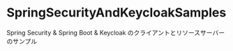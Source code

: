 # SpringSecurityAndKeycloakSamples
Spring Security &amp; Spring Boot &amp; Keycloak のクライアントとリソースサーバーのサンプル
